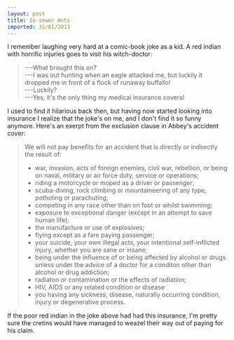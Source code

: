 ```yaml
---
layout: post
title: In-sewer Ants
imported: 31/01/2013
---
```


I remember laughing very hard at a comic-book joke as a kid. A red indian with horrific
injuries goes to visit his witch-doctor:

>  ---What brought this on? <br />
>  ---I was out hunting when an eagle attacked me, but luckily it dropped me in front of a flock of runaway buffallo! <br />
>  ---Luckily? <br />
>  ---Yes, it's the only thing my medical insurance covers!

I used to find it hilarious back then, but having now started looking into insurance I
realize that the joke's on me, and I don't find it so funny anymore. Here's an exerpt from
the exclusion clause in Abbey's accident cover:

>  We will not pay benefits for an accident that is directly or indirectly the result of:
>
> * war, invasion, acts of foreign enemies, civil war, rebellion, or being on naval, military or air force duty, service or operations;
> * riding a motorcycle or moped as a driver or passenger;
> * scuba-diving, rock climbing or mountaineering of any type, potholing or parachuting;
> * competing in any race other than on foot or whilst swimming;
> * exposure to exceptional danger (except in an attempt to save human life);
> * the manufacture or use of explosives;
> * flying except as a fare paying passenger;
> * your suicide, your own illegal acts, your intentional self-inflicted injury, whether you are sane or insane;
> * being under the influence of or being affected by alcohol or drugs unless under the advice of a doctor for a conditon other than alcohol or drug addiction;
> * radiaton or contamination or the effects of radiation;
> * HIV, AIDS or any related condition or disease
> * you having any sickness, disease, naturally occurring condition, injury or degenerative process.

If the poor red indian in the joke above had had this insurance, I'm pretty sure the
cretins would have managed to weazel their way out of paying for his claim.
